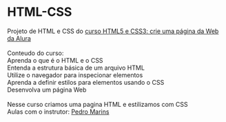 # HTML-CSS

Projeto de HTML e CSS do [curso HTML5 e CSS3: crie uma página da Web da Alura](https://cursos.alura.com.br/course/html5-css3-primeiros-passos)
<br>
<br>
Conteudo do curso:
<br>
Aprenda o que é o HTML e o CSS
<br>
Entenda a estrutura básica de um arquivo HTML
<br>
Utilize o navegador para inspecionar elementos
<br>
Aprenda a definir estilos para elementos usando o CSS
<br>
Desenvolva um página Web
<br>
<br>
Nesse curso criamos uma pagina HTML e estilizamos com CSS
<br>
Aulas com o instrutor: [Pedro Marins](https://www.linkedin.com/in/pedromarins/)
